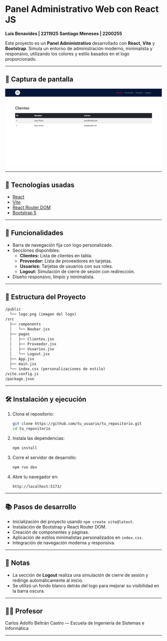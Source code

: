 # Panel Administrativo Web con React JS

**Luis Benavides | 2211925**
**Santiago Meneses | 2200255**

Este proyecto es un **Panel Administrativo** desarrollado con **React**, **Vite** y **Bootstrap**. Simula un entorno de administración moderno, minimalista y responsivo, utilizando los colores y estilo basados en el logo proporcionado.

---

## 📸 Captura de pantalla

![alt text](image.png)

---

## 🚀 Tecnologías usadas

- [React](https://react.dev/)
- [Vite](https://vitejs.dev/)
- [React Router DOM](https://reactrouter.com/)
- [Bootstrap 5](https://getbootstrap.com/)

---

## 🎯 Funcionalidades

- Barra de navegación fija con logo personalizado.
- Secciones disponibles:
  - **Clientes:** Lista de clientes en tabla.
  - **Proveedor:** Lista de proveedores en tarjetas.
  - **Usuarios:** Tarjetas de usuarios con sus roles.
  - **Logout:** Simulación de cierre de sesión con redirección.
- Diseño responsivo, limpio y minimalista.

---

## 📁 Estructura del Proyecto

```plaintext
/public
  └── logo.png (imagen del logo)
/src
  ├── components
  │   └── Navbar.jsx
  ├── pages
  │   ├── Clientes.jsx
  │   ├── Proveedor.jsx
  │   ├── Usuarios.jsx
  │   └── Logout.jsx
  ├── App.jsx
  ├── main.jsx
  └── index.css (personalizaciones de estilo)
/vite.config.js
/package.json
```

---

## 🛠️ Instalación y ejecución

1. Clona el repositorio:

   ```bash
   git clone https://github.com/tu_usuario/tu_repositorio.git
   cd tu_repositorio
   ```

2. Instala las dependencias:

   ```bash
   npm install
   ```

3. Corre el servidor de desarrollo:

   ```bash
   npm run dev
   ```

4. Abre tu navegador en:
   ```
   http://localhost:5173/
   ```

---

## 📚 Pasos de desarrollo

- Inicialización del proyecto usando `npm create vite@latest`.
- Instalación de Bootstrap y React Router DOM.
- Creación de componentes y páginas.
- Aplicación de estilos minimalistas personalizados en `index.css`.
- Integración de navegación moderna y responsiva.

---

## 📌 Notas

- La sección de **Logout** realiza una simulación de cierre de sesión y redirige automáticamente al inicio.
- Se utilizó un fondo blanco detrás del logo para mejorar su visibilidad en la barra oscura.

---

## 👨‍🏫 Profesor

Carlos Adolfo Beltrán Castro — Escuela de Ingeniería de Sistemas e Informática

---
